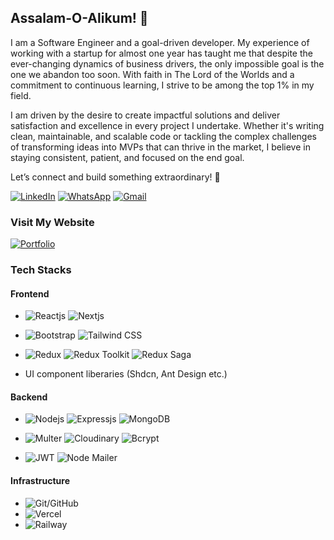 ## Assalam-O-Alikum! 🙂

I am a Software Engineer and a goal-driven developer. My experience of working with a startup for almost one year has taught me that despite the ever-changing dynamics of business drivers, the only impossible goal is the one we abandon too soon. With faith in The Lord of the Worlds and a commitment to continuous learning, I strive to be among the top 1% in my field.  

I am driven by the desire to create impactful solutions and deliver satisfaction and excellence in every project I undertake. Whether it's writing clean, maintainable, and scalable code or tackling the complex challenges of transforming ideas into MVPs that can thrive in the market, I believe in staying consistent, patient, and focused on the end goal.  

Let’s connect and build something extraordinary! 🤝

[![LinkedIn](https://img.shields.io/badge/LinkedIn-blue)](https://www.linkedin.com/in/mian-muhammad-waleed-asif-82083a240/)
[![WhatsApp](https://img.shields.io/badge/Whats_App-%230CC143)](https://wa.me/923201051955)
[![Gmail](https://img.shields.io/badge/Gmail-red)](https://mail.google.com/mail/?view=cm&to=waleedasif900@gmail.com)

### Visit My Website 
[![Portfolio](https://img.shields.io/badge/Waleed_Portfolio-%23E3DFDC)](https://waleed-jade.vercel.app/)

### Tech Stacks
#### Frontend  
- ![Reactjs](https://img.shields.io/badge/Reactjs-%2340E3FF)
![Nextjs](https://img.shields.io/badge/Nextjs-%235C5C5C)

- ![Bootstrap](https://img.shields.io/badge/Bootstrap-%237E18F8)
![Tailwind CSS](https://img.shields.io/badge/Tailwind_CSS-%231DC0CD) 

- ![Redux](https://img.shields.io/badge/Redux-%237E18F8)
![Redux Toolkit](https://img.shields.io/badge/Redux_Toolkit-%231DC0CD) 
![Redux Saga](https://img.shields.io/badge/Redux_Saga-%238DDA72) 

- UI component liberaries (Shdcn, Ant Design etc.)  

#### Backend
- ![Nodejs](https://img.shields.io/badge/nodejs-%2376AB69)
![Expressjs](https://img.shields.io/badge/Expressjs-%235C5C5C) 
![MongoDB](https://img.shields.io/badge/MongoDB-%23086D50)

- ![Multer](https://img.shields.io/badge/Multer-%235C5C5C)
![Cloudinary](https://img.shields.io/badge/Cloudinary-%233A4EC7) 
![Bcrypt](https://img.shields.io/badge/Bcrypt-%235C5C5C)

- ![JWT](https://img.shields.io/badge/JWT-%23F10C5B)
  ![Node Mailer](https://img.shields.io/badge/Node_Mailer-%23F10C5B)

#### Infrastructure
- ![Git/GitHub](https://img.shields.io/badge/Git/GitHub-%235C5C5C)
- ![Vercel](https://img.shields.io/badge/Vercel-%235C5C5C)
- ![Railway](https://img.shields.io/badge/Railway-%235C5C5C)
